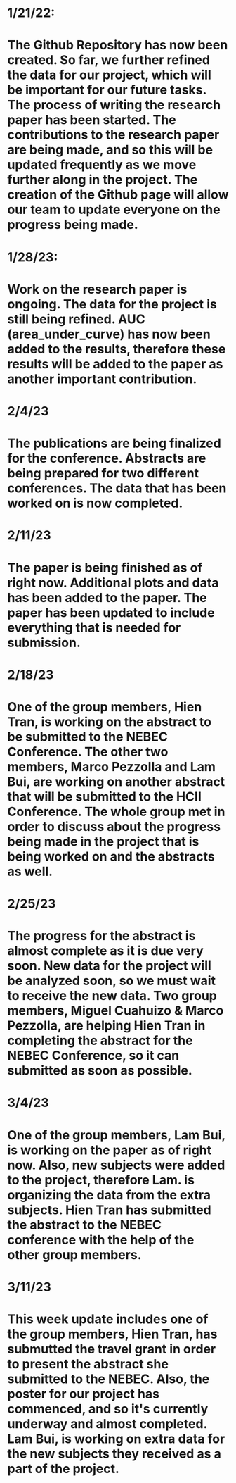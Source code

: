 # 1/21/22: 

# The Github Repository has now been created. So far, we further refined the data for our project, which will be important for our future tasks. The process of writing the research paper has been started. The contributions to the research paper are being made, and so this will be updated frequently as we move further along in the project. The creation of the Github page will allow our team to update everyone on the progress being made. 

# 1/28/23:

# Work on the research paper is ongoing. The data for the project is still being refined. AUC (area_under_curve) has now been added to the results, therefore these results will be added to the paper as another important contribution. 


# 2/4/23

# The publications are being finalized for the conference. Abstracts are being prepared for two different conferences. The data that has been worked on is now completed. 

# 2/11/23

# The paper is being finished as of right now. Additional plots and data has been added to the paper. The paper has been updated to include everything that is needed for submission. 

# 2/18/23 

# One of the group members, Hien Tran, is working on the abstract to be submitted to the NEBEC Conference. The other two members, Marco Pezzolla and Lam Bui, are working on another abstract that will be submitted to the HCII Conference. The whole group met in order to discuss about the progress being made in the project that is being worked on and the abstracts as well. 

# 2/25/23 

# The progress for the abstract is almost complete as it is due very soon. New data for the project will be analyzed soon, so we must wait to receive the new data. Two group members, Miguel Cuahuizo & Marco Pezzolla, are helping Hien Tran in completing the abstract for the NEBEC Conference, so it can submitted as soon as possible. 

# 3/4/23 

# One of the group members, Lam Bui, is working on the paper as of right now. Also, new subjects were added to the project, therefore Lam. is organizing the data from the extra subjects. Hien Tran has submitted the abstract to the NEBEC conference with the help of the other group members. 

# 3/11/23 

# This week update includes one of the group members, Hien Tran, has submutted the travel grant in order to present the abstract she submitted to the NEBEC. Also, the poster for our project has commenced, and so it's currently underway and almost completed. Lam Bui, is working on extra data for the new subjects they received as a part of the project. 
